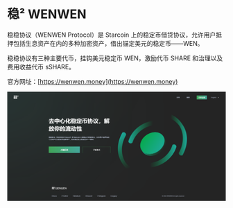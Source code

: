 # 稳² WENWEN

稳稳协议（WENWEN Protocol）是 Starcoin 上的稳定币借贷协议，允许用户抵押包括生息资产在内的多种加密资产，借出锚定美元的稳定币——WEN。

稳稳协议有三种主要代币，挂钩美元稳定币 WEN，激励代币 SHARE 和治理以及费用收益代币 sSHARE。



官方网址：[https://wenwen.money](https://wenwen.money)

![](<../../.gitbook/assets/image (14).png>)

